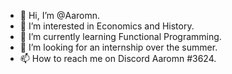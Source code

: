 - 👋 Hi, I’m @Aaromn.
- 👀 I’m interested in Economics and History.
- 🌱 I’m currently learning Functional Programming.
- 💞️ I’m looking for an internship over the summer.
- 📫 How to reach me on Discord Aaromn #3624.

<!---
Aaromn/Aaromn is a ✨ special ✨ repository because its `README.md` (this file) appears on your GitHub profile.
You can click the Preview link to take a look at your changes.
--->
